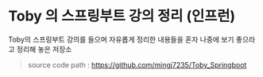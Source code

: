 # Toby 의 스프링부트 강의 정리 (인프런)

Toby의 스프링부트 강의를 들으며 자유롭게 정리한 내용들을 혼자 나중에 보기 좋으라고 정리해 놓은 저장소

> source code path : https://github.com/mingj7235/Toby_Springboot
